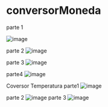 # conversorMoneda
parte 1

![image](https://user-images.githubusercontent.com/83297212/231896847-20cd785e-5191-4072-9f7c-7ff745cd4c59.png)

parte 2
![image](https://user-images.githubusercontent.com/83297212/231897006-92c11928-dcca-4056-b1f3-02708d42f5c5.png) 

parte 3
![image](https://user-images.githubusercontent.com/83297212/231897052-f964a9c7-055c-4470-a4f7-b57b9749907d.png)

parte4
![image](https://user-images.githubusercontent.com/83297212/231897093-4f146c2d-38c6-4380-a99b-eb1297ddea64.png)

Coversor Temperatura
parte1
![image](https://user-images.githubusercontent.com/83297212/231897219-b3e2377b-7a09-4956-b648-9f9b36f0faf0.png)

parte 2
![image](https://user-images.githubusercontent.com/83297212/231897252-ac82e4ce-1d76-450c-b7b9-535bcf6b660b.png)
parte 3
![image](https://user-images.githubusercontent.com/83297212/231897312-658a3387-bfa2-4f36-9e00-00c71a1af191.png)


